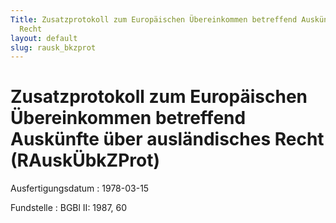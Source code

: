 ```yaml
---
Title: Zusatzprotokoll zum Europäischen Übereinkommen betreffend Auskünfte über ausländisches
  Recht
layout: default
slug: rausk_bkzprot
---
```


# Zusatzprotokoll zum Europäischen Übereinkommen betreffend Auskünfte über ausländisches Recht (RAuskÜbkZProt)

Ausfertigungsdatum
:   1978-03-15

Fundstelle
:   BGBl II: 1987, 60

